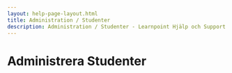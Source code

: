```yaml
---
layout: help-page-layout.html
title: Administration / Studenter
description: Administration / Studenter - Learnpoint Hjälp och Support
---
```


# Administrera Studenter

<!-- only-in-swedish.html -->